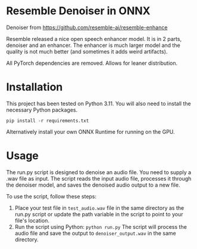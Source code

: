 Resemble Denoiser in ONNX
=======================

Denoiser from
https://github.com/resemble-ai/resemble-enhance

Resemble released a nice open speech enhancer model. It is in 2 parts, denoiser and an enhancer. The enhancer is much larger model and the quality is not much better (and sometimes it adds weird artifacts).

All PyTorch dependencies are removed. Allows for leaner distribution.


Installation
===
This project has been tested on Python 3.11. You will also need to install the necessary Python packages.

```pip install -r requirements.txt```

Alternatively install your own ONNX Runtime for running on the GPU.

Usage
===
The run.py script is designed to denoise an audio file. You need to supply a .wav file as input. The script reads the input audio file, processes it through the denoiser model, and saves the denoised audio output to a new file.

To use the script, follow these steps:

1. Place your test file in `test_audio.wav` file in the same directory as the run.py script or update the path variable in the script to point to your file's location.
3. Run the script using Python:
```python run.py```
The script will process the audio file and save the output to `denoiser_output.wav` in the same directory.

